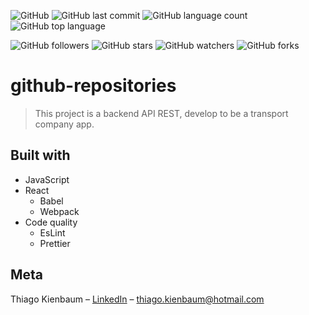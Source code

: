 ![GitHub](https://img.shields.io/github/license/ThiagoKienbaum/github-repositories)
![GitHub last commit](https://img.shields.io/github/last-commit/ThiagoKienbaum/github-repositories)
![GitHub language count](https://img.shields.io/github/languages/count/ThiagoKienbaum/github-repositories)
![GitHub top language](https://img.shields.io/github/languages/top/ThiagoKienbaum/github-repositories)


![GitHub followers](https://img.shields.io/github/followers/ThiagoKienbaum?label=Follow&style=social)
![GitHub stars](https://img.shields.io/github/stars/ThiagoKienbaum/github-repositories?style=social)
![GitHub watchers](https://img.shields.io/github/watchers/ThiagoKienbaum/github-repositories?style=social)
![GitHub forks](https://img.shields.io/github/forks/ThiagoKienbaum/github-repositories?style=social)


# github-repositories

> This project is a backend API REST, develop to be a transport company app.

## Built with
* JavaScript
* React
    - Babel
    - Webpack
* Code quality
    - EsLint
    - Prettier

## Meta

Thiago Kienbaum – [LinkedIn](https://www.linkedin.com/in/thiago-kienbaum/) – thiago.kienbaum@hotmail.com
